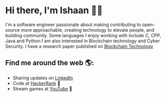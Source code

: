 # Hi there, I'm Ishaan 👋🏾 

I'm a software engineer passionate about making contributing to open-source more approachable, creating technology to elevate people, and building community. Some languages I enjoy working with include C, CPP, Java and Python I am also interested in Blockchain technology and Cyber Security. I have a research paper published on <a href="https://ieeexplore.ieee.org/document/9823899"> Blockchain Technology</a> 


## Find me around the web 🌎: 
- Sharing updates on  <a href="https://www.linkedin.com/in/ishaanvijayverma/" target="_blank">LinkedIn</a>
- Code at <a href="https://www.hackerrank.com/ishaanvijayverma" target="_blank"> HackerRank</a> 🏓
- Stream games at <a href="https://www.youtube.com/@DaysInGTAV" target="_blank">YouTube</a> 💼
